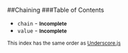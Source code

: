 ##Chaining
###Table of Contents

* `chain` - <strong><small>Incomplete</small></strong>
* `value` - <strong><small>Incomplete</small></strong>

<small>This index has the same order as [Underscore.js](http://underscorejs.org/#chaining)</small>
